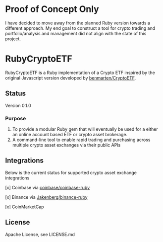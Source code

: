 # Proof of Concept Only

I have decided to move away from the planned Ruby version towards a different approach.
My end goal to construct a tool for crypto trading and portfolio/analysis and management did not align with the state of this project.

# RubyCryptoETF

RubyCryptoETF is a Ruby implementation of a Crypto ETF inspired by the original
Javascript version developed by [benmarten/CryptoETF].

## Status
Version 0.1.0

### Purpose

1. To provide a modular Ruby gem that will eventually be used for a either an online account based ETF or crypto asset brokerage.
2. A command-line tool to enable rapid trading and purchasing across multiple crypto asset exchanges via their public APIs

## Integrations

Below is the current status for supported crypto asset exchange integrations

[x] Coinbase via [coinbase/coinbase-ruby]

[x] Binance via [Jakenberg/binance-ruby]

[x] CoinMarketCap

## License
Apache License, see LICENSE.md

[benmarten/CryptoETF]: https://github.com/benmarten/CryptoETF
[coinbase/coinbase-ruby]: https://github.com/coinbase/coinbase-ruby
[Jakenberg/binance-ruby]: https://github.com/Jakenberg/binance-ruby
